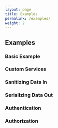 ```yaml
---
layout: page
title: Examples
permalink: /examples/
weight: 2
---
```


## Examples

### Basic Example

### Custom Services

### Sanitizing Data In

### Serializing Data Out

### Authentication

### Authorization

